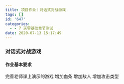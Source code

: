 ```yaml
---
title: 项目作业丨对话式对战游戏
tags: []
id: '647'
categories:
  - - 7 天零基础章节测试
date: 2020-07-13 15:17:49
---
```


### 对话式对战游戏

#### 作业基本要求

完善老师课上演示的游戏 增加血条 增加敌人 增加攻击类型